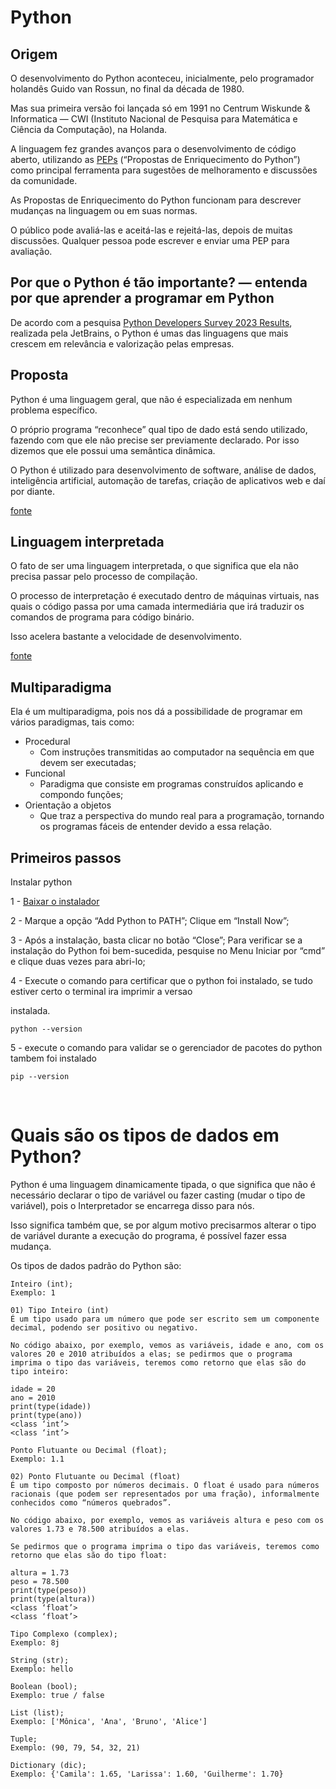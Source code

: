 # Python

## Origem

O desenvolvimento do Python aconteceu, inicialmente, pelo programador holandês Guido van Rossun, no final da década de 1980.

Mas sua primeira versão foi lançada só em 1991 no Centrum Wiskunde & Informatica — CWI (Instituto Nacional de Pesquisa para Matemática e Ciência da Computação), na Holanda.

A linguagem fez grandes avanços para o desenvolvimento de código aberto, utilizando as [PEPs](https://peps.python.org/pep-0000/) (“Propostas de Enriquecimento do Python”) como principal ferramenta para sugestões de melhoramento e discussões da comunidade.

As Propostas de Enriquecimento do Python funcionam para descrever mudanças na linguagem ou em suas normas.

O público pode avaliá-las e aceitá-las e rejeitá-las, depois de muitas discussões. Qualquer pessoa pode escrever e enviar uma PEP para avaliação.

## Por que o Python é tão importante? — entenda por que aprender a programar em Python

De acordo com a pesquisa [Python Developers Survey 2023 Results](https://www.jetbrains.com/lp/devecosystem-2023/python/), realizada pela JetBrains, o Python é umas das linguagens que mais crescem em relevância e valorização pelas empresas.

## Proposta

Python é uma linguagem geral, que não é especializada em nenhum problema específico.

O próprio programa “reconhece” qual tipo de dado está sendo utilizado, fazendo com que ele não precise ser previamente declarado. Por isso dizemos que ele possui uma semântica dinâmica.

O Python é utilizado para desenvolvimento de software, análise de dados, inteligência artificial, automação de tarefas, criação de aplicativos web e daí por diante.

[fonte](https://www.alura.com.br/artigos/python)

## Linguagem interpretada
O fato de ser uma linguagem interpretada, o que significa que ela não precisa passar pelo processo de compilação.

O processo de interpretação é executado dentro de máquinas virtuais, nas quais o código passa por uma camada intermediária que irá traduzir os comandos de programa para código binário.

Isso acelera bastante a velocidade de desenvolvimento.

[fonte](https://www.alura.com.br/artigos/python)

## Multiparadigma
Ela é um multiparadigma, pois nos dá a possibilidade de programar em vários paradigmas, tais como:

- Procedural 
    - Com instruções transmitidas ao computador na sequência em que devem ser executadas;
- Funcional
    - Paradigma que consiste em programas construídos aplicando e compondo funções;
- Orientação a objetos
    - Que traz a perspectiva do mundo real para a programação, tornando os programas fáceis de entender devido a essa relação.

## Primeiros passos
Instalar python

1 - [Baixar o instalador](https://www.python.org/downloads/release/python-3139/)

2 -  Marque a opção “Add Python to PATH”;
Clique em “Install Now”;

3 - Após a instalação, basta clicar no botão “Close”;
Para verificar se a instalação do Python foi bem-sucedida, pesquise no Menu Iniciar por “cmd” e clique duas vezes para abri-lo;

4 - Execute o comando para certificar que o python foi instalado, se tudo estiver certo o terminal ira imprimir a versao 

instalada.
```
python --version
```

5 - execute o comando para validar se o gerenciador de pacotes do python tambem foi instalado

```
pip --version
```

<br>

# Quais são os tipos de dados em Python?
Python é uma linguagem dinamicamente tipada, o que significa que não é necessário declarar o tipo de variável ou fazer casting (mudar o tipo de variável), pois o Interpretador se encarrega disso para nós.

Isso significa também que, se por algum motivo precisarmos alterar o tipo de variável durante a execução do programa, é possível fazer essa mudança.

Os tipos de dados padrão do Python são:

```
Inteiro (int);
Exemplo: 1

01) Tipo Inteiro (int)
É um tipo usado para um número que pode ser escrito sem um componente decimal, podendo ser positivo ou negativo.

No código abaixo, por exemplo, vemos as variáveis, idade e ano, com os valores 20 e 2010 atribuídos a elas; se pedirmos que o programa imprima o tipo das variáveis, teremos como retorno que elas são do tipo inteiro:

idade = 20
ano = 2010
print(type(idade))
print(type(ano))
<class ‘int’>
<class ‘int’>
```
```
Ponto Flutuante ou Decimal (float);
Exemplo: 1.1

02) Ponto Flutuante ou Decimal (float)
É um tipo composto por números decimais. O float é usado para números racionais (que podem ser representados por uma fração), informalmente conhecidos como “números quebrados”.

No código abaixo, por exemplo, vemos as variáveis altura e peso com os valores 1.73 e 78.500 atribuídos a elas.

Se pedirmos que o programa imprima o tipo das variáveis, teremos como retorno que elas são do tipo float:

altura = 1.73
peso = 78.500
print(type(peso))
print(type(altura))
<class ‘float’>
<class ‘float’>
```
```
Tipo Complexo (complex);
Exemplo: 8j
```
```
String (str);
Exemplo: hello
```
```
Boolean (bool);
Exemplo: true / false
```
```
List (list);
Exemplo: ['Mônica', 'Ana', 'Bruno', 'Alice']
```
```
Tuple;
Exemplo: (90, 79, 54, 32, 21)
```
```
Dictionary (dic);
Exemplo: {'Camila': 1.65, 'Larissa': 1.60, 'Guilherme': 1.70}
```

